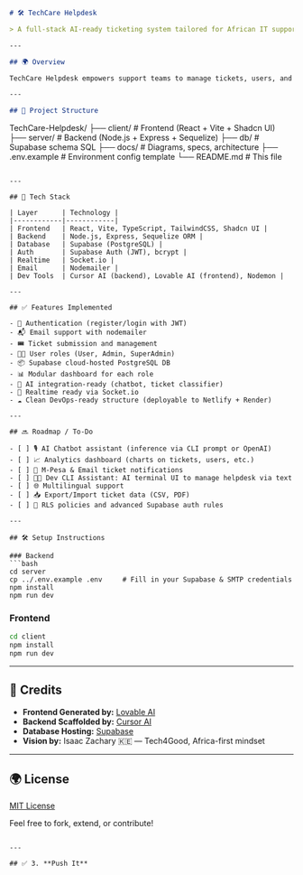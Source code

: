 ```md
# 🛠️ TechCare Helpdesk

> A full-stack AI-ready ticketing system tailored for African IT support teams, educational institutions, and service desks. Built with ❤️ using modern developer tools.

---

## 🌍 Overview

TechCare Helpdesk empowers support teams to manage tickets, users, and real-time communications in a fast, clean interface — with Supabase cloud DB, React + Vite frontend, and Node.js backend.

---

## 📁 Project Structure

```

TechCare-Helpdesk/
├── client/         # Frontend (React + Vite + Shadcn UI)
├── server/         # Backend (Node.js + Express + Sequelize)
├── db/             # Supabase schema SQL
├── docs/           # Diagrams, specs, architecture
├── .env.example    # Environment config template
└── README.md       # This file

````

---

## 🔧 Tech Stack

| Layer      | Technology |
|------------|------------|
| Frontend   | React, Vite, TypeScript, TailwindCSS, Shadcn UI |
| Backend    | Node.js, Express, Sequelize ORM |
| Database   | Supabase (PostgreSQL) |
| Auth       | Supabase Auth (JWT), bcrypt |
| Realtime   | Socket.io |
| Email      | Nodemailer |
| Dev Tools  | Cursor AI (backend), Lovable AI (frontend), Nodemon |

---

## ✅ Features Implemented

- 🔐 Authentication (register/login with JWT)
- 📬 Email support with nodemailer
- 🎟️ Ticket submission and management
- 🧑‍💼 User roles (User, Admin, SuperAdmin)
- 📦 Supabase cloud-hosted PostgreSQL DB
- 📊 Modular dashboard for each role
- 🧠 AI integration-ready (chatbot, ticket classifier)
- 📡 Realtime ready via Socket.io
- ☁️ Clean DevOps-ready structure (deployable to Netlify + Render)

---

## 🔜 Roadmap / To-Do

- [ ] 🎙️ AI Chatbot assistant (inference via CLI prompt or OpenAI)
- [ ] 📈 Analytics dashboard (charts on tickets, users, etc.)
- [ ] 📲 M-Pesa & Email ticket notifications
- [ ] 🧑‍💻 Dev CLI Assistant: AI terminal UI to manage helpdesk via text
- [ ] 🌐 Multilingual support
- [ ] 📥 Export/Import ticket data (CSV, PDF)
- [ ] 🔐 RLS policies and advanced Supabase auth rules

---

## 🛠️ Setup Instructions

### Backend
```bash
cd server
cp ../.env.example .env     # Fill in your Supabase & SMTP credentials
npm install
npm run dev
````

### Frontend

```bash
cd client
npm install
npm run dev
```

---

## 🧠 Credits

* **Frontend Generated by:** [Lovable AI](https://lovable.so)
* **Backend Scaffolded by:** [Cursor AI](https://cursor.sh)
* **Database Hosting:** [Supabase](https://supabase.com)
* **Vision by:** Isaac Zachary 🇰🇪 — Tech4Good, Africa-first mindset

---

## 🌍 License

[MIT License](LICENSE)

Feel free to fork, extend, or contribute!

````

---

## ✅ 3. **Push It**

